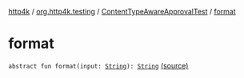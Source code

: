 [http4k](../../index.md) / [org.http4k.testing](../index.md) / [ContentTypeAwareApprovalTest](index.md) / [format](./format.md)

# format

`abstract fun format(input: `[`String`](https://kotlinlang.org/api/latest/jvm/stdlib/kotlin/-string/index.html)`): `[`String`](https://kotlinlang.org/api/latest/jvm/stdlib/kotlin/-string/index.html) [(source)](https://github.com/http4k/http4k/blob/master/http4k-testing-approval/src/main/kotlin/org/http4k/testing/ApprovalTest.kt#L76)